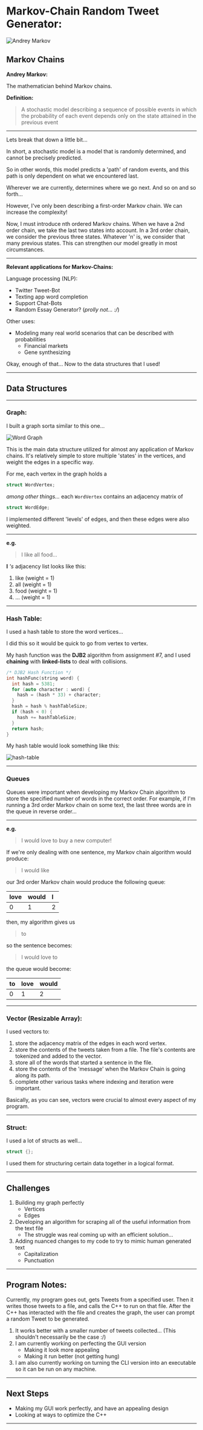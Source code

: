 # Markov-Chain Random Tweet Generator:

![Andrey Markov](https://upload.wikimedia.org/wikipedia/commons/7/70/AAMarkov.jpg)

## Markov Chains

**Andrey Markov:**

The mathematician behind Markov chains.

**Definition:**
> A stochastic model describing a sequence of possible events in which the probability of each event depends only on the state attained in the previous event

***

Lets break that down a little bit...

In short, a stochastic model is a model that is randomly determined, and cannot be precisely predicted.

So in other words, this model predicts a 'path' of random events, and this path is only dependent on what we encountered last.

Wherever we are currently, determines where we go next. And so on and so forth...

However, I've only been describing a first-order Markov chain. We can increase the complexity!

Now, I must introduce nth ordered Markov chains. When we have a 2nd order chain, we take the last two states into account. In a 3rd order chain, we consider the previous three states. Whatever 'n' is, we consider that many previous states. This can strengthen our model greatly in most circumstances.

***
**Relevant applications for Markov-Chains:**

Language processing (NLP):
* Twitter Tweet-Bot
* Texting app word completion
* Support Chat-Bots
* Random Essay Generator? (*prolly not... :/*)

Other uses:
* Modeling many real world scenarios that can be described with probabilities
  * Financial markets
  * Gene synthesizing

Okay, enough of that... Now to the data structures that I used!

***

## Data Structures

***

### Graph:
I built a graph sorta similar to this one...

![Word Graph](https://i.stack.imgur.com/1mbny.png)

This is the main data structure utilized for almost any application of Markov chains. It's relatively simple to store multiple 'states' in the vertices, and weight the edges in a specific way.

For me, each vertex in the graph holds a

```cpp
struct WordVertex;
```
*among other things...* each `WordVertex` contains an adjacency matrix of

```cpp
struct WordEdge;
```

I implemented different 'levels' of edges, and then these edges were also weighted.
***
**e.g.**

> I like all food...

**I** *'s* adjacency list looks like this:
1. like (weight = 1)
2. all (weight = 1)
3. food (weight = 1)
4. ... (weight = 1)

***

### Hash Table:
I used a hash table to store the word vertices...

I did this so it would be quick to go from vertex to vertex.

My hash function was the **DJB2** algorithm from assignment #7, and I used **chaining** with **linked-lists** to deal with collisions.

```cpp
/* DJB2 Hash Function */
int hashFunc(string word) {
  int hash = 5381;
  for (auto character : word) {
    hash = (hash * 33) + character;
  }
  hash = hash % hashTableSize;
  if (hash < 0) {
    hash += hashTableSize;
  }
  return hash;
}
```

My hash table would look something like this:

![hash-table](https://he-s3.s3.amazonaws.com/media/uploads/0e2c706.png)

***

### Queues
Queues were important when developing my Markov Chain algorithm to store the specified number of words in the correct order. For example, if I'm running a 3rd order Markov chain on some text, the last three words are in the queue in reverse order...

***
**e.g.**
> I would love to buy a new computer!

If we're only dealing with one sentence, my Markov chain algorithm would produce:

>I would like

our 3rd order Markov chain would produce the following queue:


| love | would | I |
|:-----|:------|:--|
|0|1|2|

then, my algorithm gives us

> to

so the sentence becomes:

> I would love to

the queue would become:

| to | love | would |
|:-----|:------|:--|
|0|1|2|

***

### Vector (Resizable Array):
I used vectors to:

1. store the adjacency matrix of the edges in each word vertex.
2. store the contents of the tweets taken from a file. The file's contents are tokenized and added to the vector.
3. store all of the words that started a sentence in the file.
4. store the contents of the 'message' when the Markov Chain is going along its path.
5. complete other various tasks where indexing and iteration were important.

Basically, as you can see, vectors were crucial to almost every aspect of my program.

***

### Struct:

I used a lot of structs as well...
```cpp
struct {};
```

I used them for structuring certain data together in a logical format.

***

## Challenges
1. Building my graph perfectly
   - Vertices
   - Edges
2. Developing an algorithm for scraping all of the useful information from the text file
   - The struggle was real coming up with an efficient solution...
3. Adding nuanced changes to my code to try to mimic human generated text
   - Capitalization
   - Punctuation

***

## Program Notes:
Currently, my program goes out, gets Tweets from a specified user. Then it writes those tweets to a file, and calls the C++ to run on that file. After the C++ has interacted with the file and creates the graph, the user can prompt a random Tweet to be generated.

1. It works better with a smaller number of tweets collected... (This shouldn't necessarily be the case :/)
2. I am currently working on perfecting the GUI version
   * Making it look more appealing
   * Making it run better (not getting hung)
3. I am also currently working on turning the CLI version into an executable so it can be run on any machine.

***

## Next Steps

- Making my GUI work perfectly, and have an appealing design
- Looking at ways to optimize the C++

***
